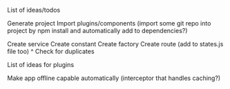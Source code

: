 List of ideas/todos

Generate project
Import plugins/components (import some git repo into project by npm install and automatically add to dependencies?)

Create service
Create constant
Create factory
Create route (add to states.js file too)
^ Check for duplicates



List of ideas for plugins

Make app offline capable automatically (interceptor that handles caching?)